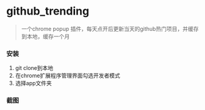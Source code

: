 # github_trending

>一个chrome popup 插件，每天点开后更新当天的github热门项目，并缓存到本地，缓存一个月

### 安装

1. git clone到本地
1. 在chrome扩展程序管理界面勾选开发者模式
2. 选择app文件夹

### 截图

